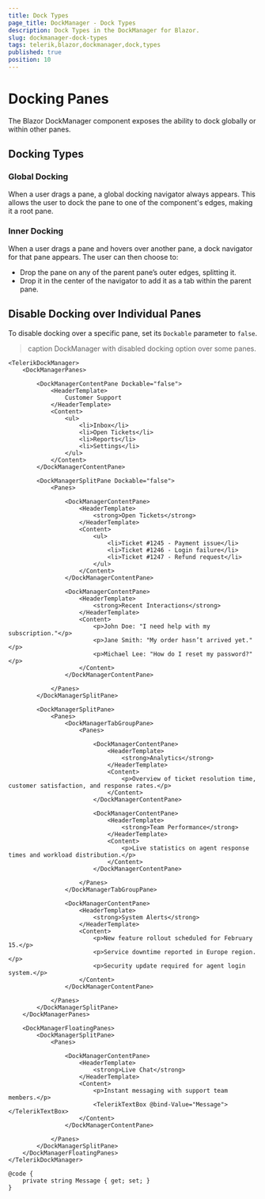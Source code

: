 ```yaml
---
title: Dock Types
page_title: DockManager - Dock Types
description: Dock Types in the DockManager for Blazor.
slug: dockmanager-dock-types
tags: telerik,blazor,dockmanager,dock,types
published: true
position: 10
---
```


# Docking Panes

The Blazor DockManager component exposes the ability to dock globally or within other panes.

## Docking Types

### Global Docking

When a user drags a pane, a global docking navigator always appears. This allows the user to dock the pane to one of the component's edges, making it a root pane.

### Inner Docking

When a user drags a pane and hovers over another pane, a dock navigator for that pane appears. The user can then choose to:

* Drop the pane on any of the parent pane’s outer edges, splitting it.
* Drop it in the center of the navigator to add it as a tab within the parent pane.

## Disable Docking over Individual Panes

To disable docking over a specific pane, set its `Dockable` parameter to `false`.

>caption DockManager with disabled docking option over some panes.

`````RAZOR
<TelerikDockManager>
    <DockManagerPanes>

        <DockManagerContentPane Dockable="false">
            <HeaderTemplate>
                Customer Support
            </HeaderTemplate>
            <Content>
                <ul>
                    <li>Inbox</li>
                    <li>Open Tickets</li>
                    <li>Reports</li>
                    <li>Settings</li>
                </ul>
            </Content>
        </DockManagerContentPane>

        <DockManagerSplitPane Dockable="false">
            <Panes>

                <DockManagerContentPane>
                    <HeaderTemplate>
                        <strong>Open Tickets</strong>
                    </HeaderTemplate>
                    <Content>
                        <ul>
                            <li>Ticket #1245 - Payment issue</li>
                            <li>Ticket #1246 - Login failure</li>
                            <li>Ticket #1247 - Refund request</li>
                        </ul>
                    </Content>
                </DockManagerContentPane>

                <DockManagerContentPane>
                    <HeaderTemplate>
                        <strong>Recent Interactions</strong>
                    </HeaderTemplate>
                    <Content>
                        <p>John Doe: "I need help with my subscription."</p>
                        <p>Jane Smith: "My order hasn’t arrived yet."</p>
                        <p>Michael Lee: "How do I reset my password?"</p>
                    </Content>
                </DockManagerContentPane>

            </Panes>
        </DockManagerSplitPane>

        <DockManagerSplitPane>
            <Panes>
                <DockManagerTabGroupPane>
                    <Panes>

                        <DockManagerContentPane>
                            <HeaderTemplate>
                                <strong>Analytics</strong>
                            </HeaderTemplate>
                            <Content>
                                <p>Overview of ticket resolution time, customer satisfaction, and response rates.</p>
                            </Content>
                        </DockManagerContentPane>

                        <DockManagerContentPane>
                            <HeaderTemplate>
                                <strong>Team Performance</strong>
                            </HeaderTemplate>
                            <Content>
                                <p>Live statistics on agent response times and workload distribution.</p>
                            </Content>
                        </DockManagerContentPane>

                    </Panes>
                </DockManagerTabGroupPane>

                <DockManagerContentPane>
                    <HeaderTemplate>
                        <strong>System Alerts</strong>
                    </HeaderTemplate>
                    <Content>
                        <p>New feature rollout scheduled for February 15.</p>
                        <p>Service downtime reported in Europe region.</p>
                        <p>Security update required for agent login system.</p>
                    </Content>
                </DockManagerContentPane>

            </Panes>
        </DockManagerSplitPane>
    </DockManagerPanes>

    <DockManagerFloatingPanes>
        <DockManagerSplitPane>
            <Panes>

                <DockManagerContentPane>
                    <HeaderTemplate>
                        <strong>Live Chat</strong>
                    </HeaderTemplate>
                    <Content>
                        <p>Instant messaging with support team members.</p>
                        <TelerikTextBox @bind-Value="Message"></TelerikTextBox>
                    </Content>
                </DockManagerContentPane>

            </Panes>
        </DockManagerSplitPane>
    </DockManagerFloatingPanes>
</TelerikDockManager>

@code {
    private string Message { get; set; }
}
`````